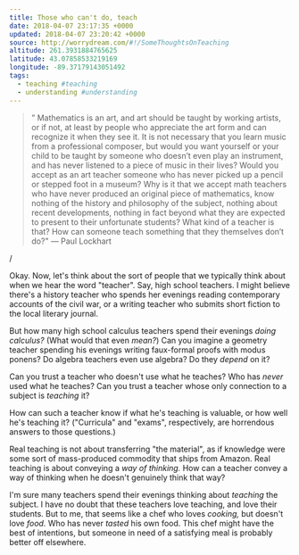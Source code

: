 ```yaml
---
title: Those who can't do, teach
date: 2018-04-07 23:17:35 +0000
updated: 2018-04-07 23:20:42 +0000
source: http://worrydream.com/#!/SomeThoughtsOnTeaching
altitude: 261.3931884765625
latitude: 43.07858533219169
longitude: -89.37179143051492
tags:
  - teaching #teaching
  - understanding #understanding
---
```

>” Mathematics is an art, and art should be taught by working artists, or if not, at least by people who appreciate the art form and can recognize it when they see it. It is not necessary that you learn music from a professional composer, but would you want yourself or your child to be taught by someone who doesn’t even play an instrument, and has never listened to a piece of music in their lives? Would you accept as an art teacher someone who has never picked up a pencil or stepped foot in a museum? Why is it that we accept math teachers who have never produced an original piece of mathematics, know nothing of the history and philosophy of the subject, nothing about recent developments, nothing in fact beyond what they are expected to present to their unfortunate students? What kind of a teacher is that? How can someone teach something that they themselves don’t do?"
— Paul Lockhart

/

Okay. Now, let's think about the sort of people that we typically think about when we hear the word "teacher". Say, high school teachers. I might believe there's a history teacher who spends her evenings reading contemporary accounts of the civil war, or a writing teacher who submits short fiction to the local literary journal.

But how many high school calculus teachers spend their evenings *doing calculus?* (What would that even *mean?*) Can you imagine a geometry teacher spending his evenings writing faux-formal proofs with modus ponens? Do algebra teachers even use algebra? Do they *depend* on it?

Can you trust a teacher who doesn't use what he teaches? Who has *never* used what he teaches? Can you trust a teacher whose only connection to a subject is *teaching* it?

How can such a teacher know if what he's teaching is valuable, or how well he's teaching it? ("Curricula" and "exams", respectively, are horrendous answers to those questions.)

Real teaching is not about transferring "the material", as if knowledge were some sort of mass-produced commodity that ships from Amazon. Real teaching is about conveying a *way of thinking.* How can a teacher convey a way of thinking when he doesn't genuinely think that way?

I'm sure many teachers spend their evenings thinking about *teaching* the subject. I have no doubt that these teachers love teaching, and love their students. But to me, that seems like a chef who loves *cooking,* but doesn't love *food.* Who has never *tasted* his own food. This chef might have the best of intentions, but someone in need of a satisfying meal is probably better off elsewhere.
